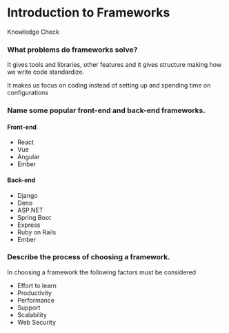 # Introduction to Frameworks

Knowledge Check

### What problems do frameworks solve?

It gives tools and libraries, other features and it gives structure making how we write code standardize. 

It makes us focus on coding instead of setting up and spending time on configurations

### Name some popular front-end and back-end frameworks.

#### Front-end

- React
- Vue
- Angular
- Ember

#### Back-end

- Django
- Deno
- ASP.NET
- Spring Boot
- Express
- Ruby on Rails
- Ember

### Describe the process of choosing a framework.

In choosing a framework the following factors must be considered 

- Effort to learn
- Productivity
- Performance
- Support
- Scalability
- Web Security